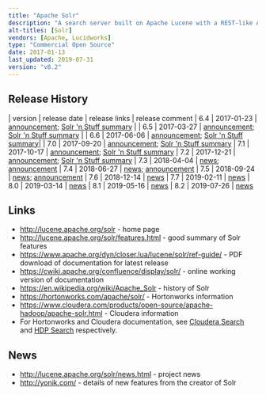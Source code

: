 ```yaml
---
title: "Apache Solr"
description: "A search server built on Apache Lucene with a REST-like API for loading and searching data.  Supports a distributed deployment (SolrCloud) that can run over HDFS on an Hadoop cluster.  Includes an administration web interface, an extensible plugin architecture, support for schemaless indexing, faceted, grouped and clustered results, hit highlighting, geo-spacial and graph searches, near real time indexing and searching, (experimental) streaming expressions for parallel compute (including support for MapReduce and SQL) and broad authentication and security capabilities.  A sub-project of the Apache Lucene project, originally donated to the Apache foundation by CNET Networks in January 2006, graduating as a top level project in January 2007, before merging with the Lucene project in March 2010. Java based, with commercial support available as part of most Hadoop distributions (although this is bundled as Cloudera Search with CDH and HDP Search with HDP), as well as from Lucidworks."
alt-titles: [Solr]
vendors: [Apache, Lucidworks]
type: "Commercial Open Source"
date: 2017-01-13
last_updated: 2019-07-31
version: "v8.2"
---
```

## Release History

| version | release date | release links | release comment
| 6.4 | 2017-01-23 | [announcement](http://mail-archives.apache.org/mod_mbox/www-announce/201701.mbox/%3CCAKUpjcSRFuD_hD%2B-Zj4fbjr-dL1tA8AZO8q6An6kgJGkTB7UbQ@mail.gmail.com%3E); [Solr 'n Stuff summary](http://yonik.com/solr-6-4/) |
| 6.5 | 2017-03-27 | [announcement](http://mail-archives.apache.org/mod_mbox/www-announce/201703.mbox/%3CCAKUpjcQijk5pwbAVAW6Zfc1fz-cARMDUJyW5L67RGov%2BTcd%2B5w%40mail.gmail.com%3E); [Solr 'n Stuff summary](http://yonik.com/solr-6-5/) |
| 6.6 | 2017-06-06 | [announcement](http://mail-archives.apache.org/mod_mbox/www-announce/201706.mbox/%3CCAHPRk5GFOA=gZOzU6PVJ+N4Mmj64V3UKthP+45xQmp08mCN8nw@mail.gmail.com%3E); [Solr 'n Stuff summary](http://yonik.com/solr-6-6/)|
| 7.0 | 2017-09-20 | [announcement](http://mail-archives.apache.org/mod_mbox/www-announce/201709.mbox/%3CCAKiERN4YkSkh0BSRn6Y1N8C1gweAWCLjoLTg8a2gJACmh94bVg@mail.gmail.com%3E); [Solr 'n Stuff summary](http://yonik.com/solr-7/)
| 7.1 | 2017-10-17 | [announcement](http://mail-archives.apache.org/mod_mbox/www-announce/201710.mbox/%3CCAOOKt52VryT_dp-6+GWFp521hpRhghemOVoG8FzqCV8eZhJF-Q@mail.gmail.com%3E); [Solr 'n Stuff summary](http://yonik.com/solr-7-1/)
| 7.2 | 2017-12-21 | [announcement](http://mail-archives.apache.org/mod_mbox/www-announce/201712.mbox/%3CCAPsWd+NrEtEuegF4UhuDPeu-mJWo9FyREBaY0eHUkxJExEd=7w@mail.gmail.com%3E); [Solr 'n Stuff summary](http://yonik.com/solr-7-2/)
| 7.3 | 2018-04-04 | [news](http://lucene.apache.org/solr/news.html#4-april-2018-apache-solrtm-730-available); [announcement](http://mail-archives.apache.org/mod_mbox/lucene-solr-user/201804.mbox/%3CCAFv9U3ndd9KYef7KoLtTX96YHqF=YFMW1POxuCRbLnH=SAPYUA@mail.gmail.com%3E)
| 7.4 | 2018-06-27 | [news](http://lucene.apache.org/solr/news.html#27-june-2018-apache-solrtm-740-available); [announcement](http://mail-archives.apache.org/mod_mbox/www-announce/201806.mbox/%3CCAPsWd+ONJ7eBi0EONjdjWRTuVgMbNDuN2uPU2uXs-31L_z70UQ@mail.gmail.com%3E)
| 7.5 | 2018-09-24 | [news](http://lucene.apache.org/solr/news.html#24-september-2018-apache-solrtm-750-available); [announcement](http://mail-archives.apache.org/mod_mbox/lucene-dev/201809.mbox/%3CCAKUpjcRky7yz_fy0+Fr76KDiuz-ykmTpkv7D62Xq7iWwNMmnow@mail.gmail.com%3E)
| 7.6 | 2018-12-14 | [news](http://lucene.apache.org/solr/news.html#14-december-2018-apache-solrtm-760-available)
| 7.7 | 2019-02-11 | [news](http://lucene.apache.org/solr/news.html#11-february-2019-apache-solrtm-770-available)
| 8.0 | 2019-03-14 | [news](http://lucene.apache.org/solr/news.html#14-march-2019-apache-solrtm-800-available)
| 8.1 | 2019-05-16 | [news](http://lucene.apache.org/solr/news.html#16-may-2019-apache-solrtm-810-available)
| 8.2 | 2019-07-26 | [news](http://lucene.apache.org/solr/news.html#26-july-2019-apache-solrtm-820-available)

## Links

* <http://lucene.apache.org/solr> - home page
* <http://lucene.apache.org/solr/features.html> - good summary of Solr features
* <https://www.apache.org/dyn/closer.lua/lucene/solr/ref-guide/> - PDF download of documentation for latest release
* <https://cwiki.apache.org/confluence/display/solr/> - online working version of documentation
* <https://en.wikipedia.org/wiki/Apache_Solr> - history of Solr
* <https://hortonworks.com/apache/solr/> - Hortonworks information
* <https://www.cloudera.com/products/open-source/apache-hadoop/apache-solr.html> - Cloudera information
* For Hortonworks and Cloudera documentation, see [Cloudera Search](/technologies/cloudera-search/) and [HDP Search](/technologies/hortonworks-data-platform-search/) respectively.

## News

* <http://lucene.apache.org/solr/news.html> - project news
* <http://yonik.com/> - details of new features from the creator of Solr